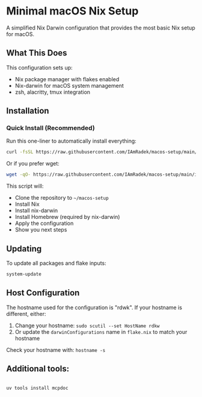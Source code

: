 # Minimal macOS Nix Setup

A simplified Nix Darwin configuration that provides the most basic Nix setup for macOS.

## What This Does

This configuration sets up:
- Nix package manager with flakes enabled
- Nix-darwin for macOS system management
- zsh, alacritty, tmux integration

## Installation

### Quick Install (Recommended)

Run this one-liner to automatically install everything:

```bash
curl -fsSL https://raw.githubusercontent.com/IAmRadek/macos-setup/main/install.sh | bash
```

Or if you prefer wget:

```bash
wget -qO- https://raw.githubusercontent.com/IAmRadek/macos-setup/main/install.sh | bash
```

This script will:
- Clone the repository to `~/macos-setup`
- Install Nix
- Install nix-darwin
- Install Homebrew (required by nix-darwin)
- Apply the configuration
- Show you next steps

## Updating

To update all packages and flake inputs:
```bash
system-update
```

## Host Configuration

The hostname used for the configuration is "rdwk". If your hostname is different, either:
1. Change your hostname: `sudo scutil --set HostName rdkw`
2. Or update the `darwinConfigurations` name in `flake.nix` to match your hostname

Check your hostname with: `hostname -s`


## Additional tools:

```bash

uv tools install mcpdoc

```
